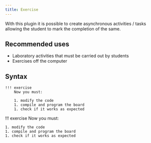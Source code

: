```yaml
---
title: Exercise
---
```


With this plugin it is possible to create asynchronous activities / tasks allowing the student to mark the completion of the same.

## Recommended uses

* Laboratory activities that must be carried out by students
* Exercises off the computer

## Syntax

```
!!! exercise
    Now you must:

    1. modify the code
    1. compile and program the board
    1. check if it works as expected 
```

!!! exercise
    Now you must:

    1. modify the code
    1. compile and program the board
    1. check if it works as expected 
